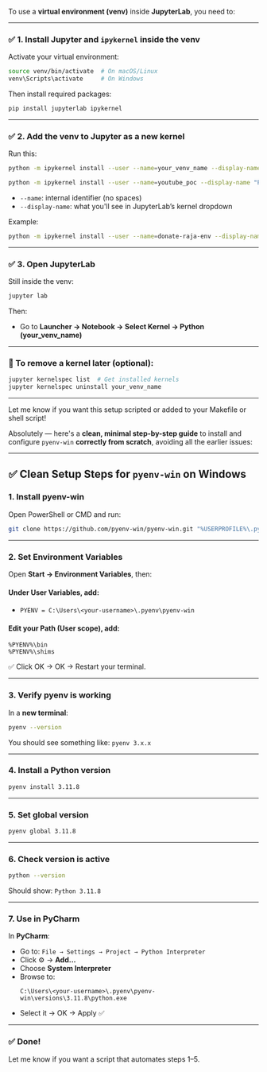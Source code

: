 To use a **virtual environment (venv)** inside **JupyterLab**, you need to:

---

### ✅ 1. Install Jupyter and `ipykernel` inside the venv

Activate your virtual environment:

```bash
source venv/bin/activate  # On macOS/Linux
venv\Scripts\activate     # On Windows
```

Then install required packages:

```bash
pip install jupyterlab ipykernel
```

---

### ✅ 2. Add the venv to Jupyter as a new kernel

Run this:

```bash
python -m ipykernel install --user --name=your_venv_name --display-name "Python (your_venv_name)"

python -m ipykernel install --user --name=youtube_poc --display-name "Python (your_venv_name)"

```

* `--name`: internal identifier (no spaces)
* `--display-name`: what you'll see in JupyterLab’s kernel dropdown

Example:

```bash
python -m ipykernel install --user --name=donate-raja-env --display-name "Python (Donate Raja)"
```

---

### ✅ 3. Open JupyterLab

Still inside the venv:

```bash
jupyter lab
```

Then:

* Go to **Launcher → Notebook → Select Kernel → Python (your\_venv\_name)**

---

### 🔁 To remove a kernel later (optional):

```bash
jupyter kernelspec list  # Get installed kernels
jupyter kernelspec uninstall your_venv_name
```

---

Let me know if you want this setup scripted or added to your Makefile or shell script!


Absolutely — here's a **clean, minimal step-by-step guide** to install and configure `pyenv-win` **correctly from scratch**, avoiding all the earlier issues:

---

## ✅ Clean Setup Steps for `pyenv-win` on Windows

### 1. **Install pyenv-win**

Open PowerShell or CMD and run:

```bash
git clone https://github.com/pyenv-win/pyenv-win.git "%USERPROFILE%\.pyenv"
```

---

### 2. **Set Environment Variables**

Open **Start → Environment Variables**, then:

#### Under **User Variables**, add:

- `PYENV = C:\Users\<your-username>\.pyenv\pyenv-win`

#### Edit your **Path** (User scope), add:

```
%PYENV%\bin
%PYENV%\shims
```

✅ Click OK → OK → Restart your terminal.

---

### 3. **Verify pyenv is working**

In a **new terminal**:

```bash
pyenv --version
```

You should see something like: `pyenv 3.x.x`

---

### 4. **Install a Python version**

```bash
pyenv install 3.11.8
```

---

### 5. **Set global version**

```bash
pyenv global 3.11.8
```

---

### 6. **Check version is active**

```bash
python --version
```

Should show: `Python 3.11.8`

---

### 7. **Use in PyCharm**

In **PyCharm**:

- Go to: `File → Settings → Project → Python Interpreter`
- Click ⚙️ → **Add...**
- Choose **System Interpreter**
- Browse to:
  ```
  C:\Users\<your-username>\.pyenv\pyenv-win\versions\3.11.8\python.exe
  ```
- Select it → OK → Apply ✅

---

### ✅ Done!

Let me know if you want a script that automates steps 1–5.
